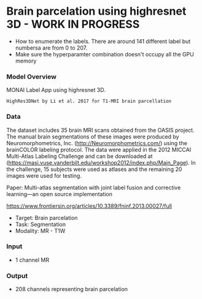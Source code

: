 #  Brain parcelation using highresnet 3D - WORK IN PROGRESS

- How to enumerate the labels. There are around 141 different label but numbersa are from 0 to 207.
- Make sure the hyperparamter combination doesn't occupy all the GPU memory

### Model Overview

MONAI Label App using highresnet 3D. 

    HighRes3DNet by Li et al. 2017 for T1-MRI brain parcellation

### Data

The dataset includes 35 brain MRI scans obtained from the OASIS project. The manual brain segmentations of these images were produced by Neuromorphometrics, Inc. (http://Neuromorphometrics.com/) using the brainCOLOR labeling protocol. The data were applied in the 2012 MICCAI Multi-Atlas Labeling Challenge and can be downloaded at (https://masi.vuse.vanderbilt.edu/workshop2012/index.php/Main_Page). In the challenge, 15 subjects were used as atlases and the remaining 20 images were used for testing.


Paper: Multi-atlas segmentation with joint label fusion and corrective learning—an open source implementation


https://www.frontiersin.org/articles/10.3389/fninf.2013.00027/full

- Target: Brain parcelation
- Task: Segmentation 
- Modality: MR - T1W

### Input

- 1 channel MR

### Output

- 208 channels representing brain parcelation

